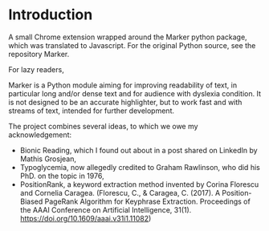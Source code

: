 # Introduction

A small Chrome extension wrapped around the Marker python package, which was translated to Javascript. For the original Python source, see the repository Marker.

For lazy readers,

Marker is a Python module aiming for improving readability of text, in particular long and/or dense text and for audience with dyslexia condition. It is not designed to be an accurate highlighter, but to work fast and with streams of text, intended for further development.

The project combines several ideas, to which we owe my acknowledgement:

-   Bionic Reading, which I found out about in a post shared on LinkedIn by Mathis Grosjean,
-   Typoglycemia, now allegedly credited to Graham Rawlinson, who did his PhD. on the topic in 1976,
-   PositionRank, a keyword extraction method invented by Corina Florescu and Cornelia Caragea. (Florescu, C., & Caragea, C. (2017). A Position-Biased PageRank Algorithm for Keyphrase Extraction. Proceedings of the AAAI Conference on Artificial Intelligence, 31(1). https://doi.org/10.1609/aaai.v31i1.11082)
